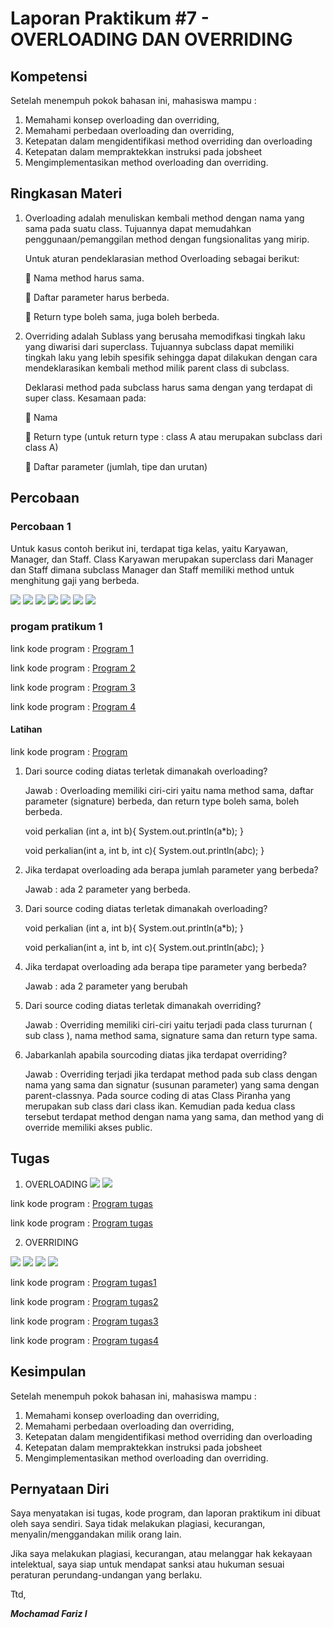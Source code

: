 # Laporan Praktikum #7 - OVERLOADING DAN OVERRIDING 

## Kompetensi

Setelah menempuh pokok bahasan ini, mahasiswa mampu : 
1. Memahami konsep overloading dan overriding, 
2. Memahami perbedaan overloading dan overriding, 
3. Ketepatan dalam mengidentifikasi method overriding dan overloading 
4. Ketepatan dalam mempraktekkan instruksi pada jobsheet 
5. Mengimplementasikan method overloading dan overriding.

## Ringkasan Materi
1. Overloading  adalah menuliskan kembali method dengan nama yang sama pada suatu class. Tujuannya dapat memudahkan penggunaan/pemanggilan method dengan fungsionalitas yang mirip. 

    Untuk aturan pendeklarasian method Overloading sebagai berikut: 

     Nama method harus sama. 

     Daftar parameter harus berbeda. 

     Return type boleh sama, juga boleh berbeda. 

2.  Overriding  adalah Sublass yang berusaha memodifkasi tingkah laku yang diwarisi dari superclass. Tujuannya subclass dapat memiliki tingkah laku yang lebih spesifik sehingga dapat dilakukan dengan cara mendeklarasikan kembali method milik parent class di subclass. 

    Deklarasi method pada subclass harus sama dengan yang terdapat di super class. Kesamaan pada: 

     Nama 

     Return type (untuk return type : class A atau merupakan subclass dari class A) 

     Daftar parameter (jumlah, tipe dan urutan) 

## Percobaan

### Percobaan 1 

Untuk kasus contoh berikut ini, terdapat tiga kelas, yaitu Karyawan, Manager, dan Staff. Class Karyawan merupakan superclass dari Manager dan Staff dimana subclass Manager dan Staff memiliki method untuk menghitung gaji yang berbeda. 

![](img/P1_Karyawan1.PNG)
![](img/P1_Karyawan2.PNG)
![](img/P1_Staff.PNG)
![](img/P1_Manager1.PNG)
![](img/P1_Manager2.PNG)
![](img/P1_Main1.PNG)
![](img/P1_main2.PNG)

### progam pratikum 1

link kode program : [Program 1](../../Src/7_Overriding_dan_Overloading/P1_Karyawan.java)

link kode program : [Program 2](../../Src/7_Overriding_dan_Overloading/P1_Staff.java)

link kode program : [Program 3](../../Src/7_Overriding_dan_Overloading/P1_Manager.java)

link kode program : [Program 4](../../Src/7_Overriding_dan_Overloading/P1_main.java)



#### Latihan 
link kode program : [Program](../../Src/7_Overriding_dan_Overloading/P2_Perkalian.java)

1. Dari source coding diatas terletak dimanakah overloading? 

    Jawab : Overloading memiliki ciri-ciri yaitu nama method sama, daftar parameter (signature) berbeda, dan return type boleh sama, boleh berbeda.

     void perkalian (int a, int b){
        System.out.println(a*b);
    }
   
    void perkalian(int a, int b, int c){
        System.out.println(a*b*c);
    }

2. Jika terdapat overloading ada berapa jumlah parameter yang berbeda? 

    Jawab : ada 2 parameter yang berbeda.


3. Dari source coding diatas terletak dimanakah overloading? 

     void perkalian (int a, int b){
        System.out.println(a*b);
    }
    
    void perkalian(int a, int b, int c){
        System.out.println(a*b*c);
    }
 

 
4. Jika terdapat overloading ada berapa tipe parameter yang berbeda?

    Jawab : ada 2 parameter yang berubah


5. Dari source coding diatas terletak dimanakah overriding? 

    Jawab : Overriding memiliki ciri-ciri yaitu terjadi pada class tururnan ( sub class ), nama method sama, signature sama dan return type sama. 

  
 
6. Jabarkanlah apabila sourcoding diatas jika terdapat overriding?

    Jawab : Overriding terjadi jika terdapat method pada sub class dengan nama yang sama dan signatur (susunan parameter) yang sama dengan parent-classnya. Pada source coding di atas Class Piranha yang merupakan sub class dari class ikan. Kemudian pada kedua class tersebut terdapat method dengan nama yang sama, dan method yang di override memiliki akses public.


## Tugas

1. OVERLOADING
    ![](img/Overloading_Segitiga.PNG)
    ![](img/Overloading_main.PNG)


link kode program : [Program tugas](../../Src/7_Overriding_dan_Overloading/Overloading_Segitiga.java)

link kode program : [Program tugas](../../Src/7_Overriding_dan_Overloading/Overloading_main.java)


2. OVERRIDING

![](img/Overriding_Manusia.PNG)
![](img/Overriding_Mahasiswa.PNG)
![](img/Overriding_Dosen.PNG)
![](img/Overriding_main.PNG)

link kode program : [Program tugas1](../../Src/7_Overriding_dan_Overloading/Overriding_Manusia.java)

link kode program : [Program tugas2](../../Src/7_Overriding_dan_Overloading/Overriding_Mahasiswa.java)

link kode program : [Program tugas3](../../Src/7_Overriding_dan_Overloading/Overriding_Dosen.java)

link kode program : [Program tugas4](../../Src/7_Overriding_dan_Overloading/Overriding_main.java)



## Kesimpulan

Setelah menempuh pokok bahasan ini, mahasiswa mampu : 
1. Memahami konsep overloading dan overriding, 
2. Memahami perbedaan overloading dan overriding, 
3. Ketepatan dalam mengidentifikasi method overriding dan overloading 
4. Ketepatan dalam mempraktekkan instruksi pada jobsheet 
5. Mengimplementasikan method overloading dan overriding.

## Pernyataan Diri

Saya menyatakan isi tugas, kode program, dan laporan praktikum ini dibuat oleh saya sendiri. Saya tidak melakukan plagiasi, kecurangan, menyalin/menggandakan milik orang lain.

Jika saya melakukan plagiasi, kecurangan, atau melanggar hak kekayaan intelektual, saya siap untuk mendapat sanksi atau hukuman sesuai peraturan perundang-undangan yang berlaku.

Ttd,

***Mochamad Fariz I***
